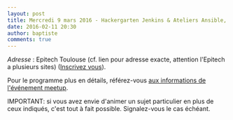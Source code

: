 ```yaml
---
layout: post
title: Mercredi 9 mars 2016 - Hackergarten Jenkins & Ateliers Ansible, Docker et plus si affinités !
date: 2016-02-11 20:30
author: baptiste
comments: true
---
```


_Adresse_ : Epitech Toulouse (cf. lien pour adresse exacte, attention l'Epitech a plusieurs sites) ([Inscrivez vous](http://www.meetup.com/fr-FR/Toulouse-Java-User-Group/events/228708579/)).

Pour le programme plus en détails, référez-vous [aux informations de l'événement meetup](http://www.meetup.com/fr-FR/Toulouse-Java-User-Group/events/228708579/).

IMPORTANT: si vous avez envie d'animer un sujet particulier en plus de ceux indiqués,
c'est tout à fait possible.
Signalez-vous le cas échéant.
